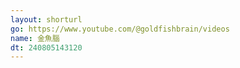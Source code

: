 ```yaml
---
layout: shorturl
go: https://www.youtube.com/@goldfishbrain/videos
name: 金魚腦
dt: 240805143120
---
```


